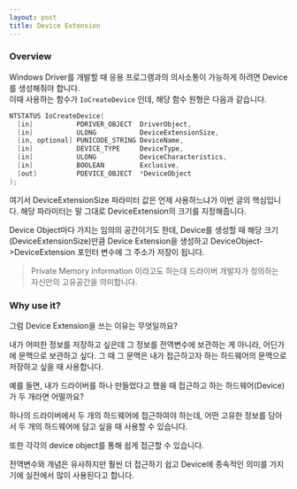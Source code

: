 ```yaml
---
layout: post
title: Device Extension
---
```


### Overview
Windows Driver를 개발할 때 응용 프로그램과의 의사소통이 가능하게 하려면 Device를 생성해줘야 합니다.  
이때 사용하는 함수가 `IoCreateDevice` 인데, 해당 함수 원형은 다음과 같습니다.

```c++
NTSTATUS IoCreateDevice(
  [in]           PDRIVER_OBJECT  DriverObject,
  [in]           ULONG           DeviceExtensionSize,
  [in, optional] PUNICODE_STRING DeviceName,
  [in]           DEVICE_TYPE     DeviceType,
  [in]           ULONG           DeviceCharacteristics,
  [in]           BOOLEAN         Exclusive,
  [out]          PDEVICE_OBJECT  *DeviceObject
);
```

여기서 DeviceExtensionSize 파라미터 값은 언제 사용하느냐가 이번 글의 핵심입니다.
해당 파라미터는 말 그대로 DeviceExtension의 크기를 지정해줍니다.  

Device Object마다 가지는 임의의 공간이기도 한데, Device를 생성할 때 해당 크기(DeviceExtensionSize)만큼 Device Extension을 생성하고 DeviceObject->DeviceExtension 포인터 변수에 그 주소가 저장이 됩니다.  

> Private Memory information 이라고도 하는데 드라이버 개발자가 정의하는 자신만의 고유공간을 의미합니다.  

### Why use it?  

그럼 Device Extension을 쓰는 이유는 무엇일까요?  

내가 어떠한 정보를 저장하고 싶은데 그 정보를 전역변수에 보관하는 게 아니라, 어딘가에 문맥으로 보관하고 싶다. 그 때 그 문맥은 내가 접근하고자 하는 하드웨어의 문맥으로 저장하고 싶을 때 사용합니다.  

예를 들면, 내가 드라이버를 하나 만들었다고 했을 때 접근하고 하는 하드웨어(Device)가 두 개라면 어떨까요?  

하나의 드라이버에서 두 개의 하드웨어에 접근하여야 하는데, 어떤 고유한 정보를 담아서 두 개의 하드웨어에 담고 싶을 때 사용할 수 있습니다.  

또한 각각의 device object를 통해 쉽게 접근할 수 있습니다.  

전역변수와 개념은 유사하지만 훨씬 더 접근하기 쉽고 Device에 종속적인 의미를 가지기에 실전에서 많이 사용된다고 합니다.  